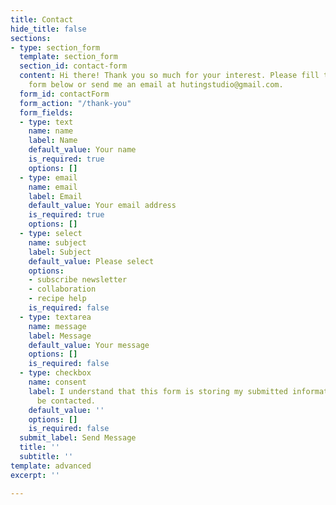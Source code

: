```yaml
---
title: Contact
hide_title: false
sections:
- type: section_form
  template: section_form
  section_id: contact-form
  content: Hi there! Thank you so much for your interest. Please fill the contact
    form below or send me an email at hutingstudio@gmail.com.
  form_id: contactForm
  form_action: "/thank-you"
  form_fields:
  - type: text
    name: name
    label: Name
    default_value: Your name
    is_required: true
    options: []
  - type: email
    name: email
    label: Email
    default_value: Your email address
    is_required: true
    options: []
  - type: select
    name: subject
    label: Subject
    default_value: Please select
    options:
    - subscribe newsletter
    - collaboration
    - recipe help
    is_required: false
  - type: textarea
    name: message
    label: Message
    default_value: Your message
    options: []
    is_required: false
  - type: checkbox
    name: consent
    label: I understand that this form is storing my submitted information so I can
      be contacted.
    default_value: ''
    options: []
    is_required: false
  submit_label: Send Message
  title: ''
  subtitle: ''
template: advanced
excerpt: ''

---
```

